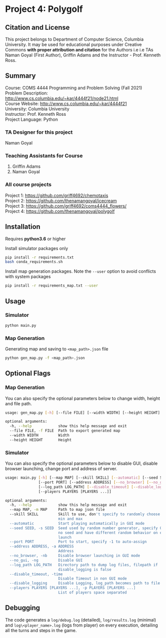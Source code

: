 # Project 4: Polygolf

## Citation and License
This project belongs to Department of Computer Science, Columbia University. It may be used for educational purposes under Creative Commons **with proper attribution and citation** for the Authors i.e i.e TAs Naman Goyal (First Author), Griffin Adams and the Instructor - Prof. Kenneth Ross.

## Summary

Course: COMS 4444 Programming and Problem Solving (Fall 2021)  
Problem Description: http://www.cs.columbia.edu/~kar/4444f21/node21.html  
Course Website: http://www.cs.columbia.edu/~kar/4444f21  
University: Columbia University  
Instructor: Prof. Kenneth Ross  
Project Language: Python

### TA Designer for this project

Naman Goyal

### Teaching Assistants for Course
1. Griffin Adams
1. Naman Goyal

### All course projects
Project 1: https://github.com/griff4692/chemotaxis  
Project 2: https://github.com/thenamangoyal/icecream  
Project 3: https://github.com/griff4692/coms4444_flowers/  
Project 4: https://github.com/thenamangoyal/polygolf  

## Installation

Requires **python3.6** or higher

Install simulator packages only

```bash
pip install -r requirements.txt
bash conda_requirements.sh
```

Install map generation packages. Note the `--user` option to avoid conflicts with system packages

```bash
pip install -r requirements_map.txt --user
```

## Usage

### Simulator

```bash
python main.py
```

### Map Generation

Generating map and saving to `<map_path>.json` file

```bash
python gen_map.py -f <map_path>.json
```

## Optional Flags

### Map Generation

You can also specify the optional parameters below to change width, height and file path.

```bash
usage: gen_map.py [-h] [--file FILE] [--width WIDTH] [--height HEIGHT]

optional arguments:
  -h, --help            show this help message and exit
  --file FILE, -f FILE  Path to export generated map
  --width WIDTH         Width
  --height HEIGHT       Height
```

### Simulator

You can also specify the optional parameters below to disable GUI, disable browser launching, change port and address of server.

```bash
usage: main.py [-h] [--map MAP] [--skill SKILL] [--automatic] [--seed SEED]
               [--port PORT] [--address ADDRESS] [--no_browser] [--no_gui]
               [--log_path LOG_PATH] [--disable_timeout] [--disable_logging]
               [--players PLAYERS [PLAYERS ...]]

optional arguments:
  -h, --help            show this help message and exit
  --map MAP, -m MAP     Path to map json file
  --skill SKILL         Skill to use, don't specify to randomly choose between
                        min and max
  --automatic           Start playing automatically in GUI mode
  --seed SEED, -s SEED  Seed used by random number generator, specify 0 to use
                        no seed and have different random behavior on each
                        launch
  --port PORT           Port to start, specify -1 to auto-assign
  --address ADDRESS, -a ADDRESS
                        Address
  --no_browser, -nb     Disable browser launching in GUI mode
  --no_gui, -ng         Disable GUI
  --log_path LOG_PATH   Directory path to dump log files, filepath if
                        disable_logging is false
  --disable_timeout, -time
                        Disable Timeout in non GUI mode
  --disable_logging     Disable Logging, log_path becomes path to file
  --players PLAYERS [PLAYERS ...], -p PLAYERS [PLAYERS ...]
                        List of players space separated
```

## Debugging

The code generates a `log/debug.log` (detailed), `log/results.log` (minimal) and `log\<player_name>.log` (logs from player) on every execution, detailing all the turns and steps in the game.
